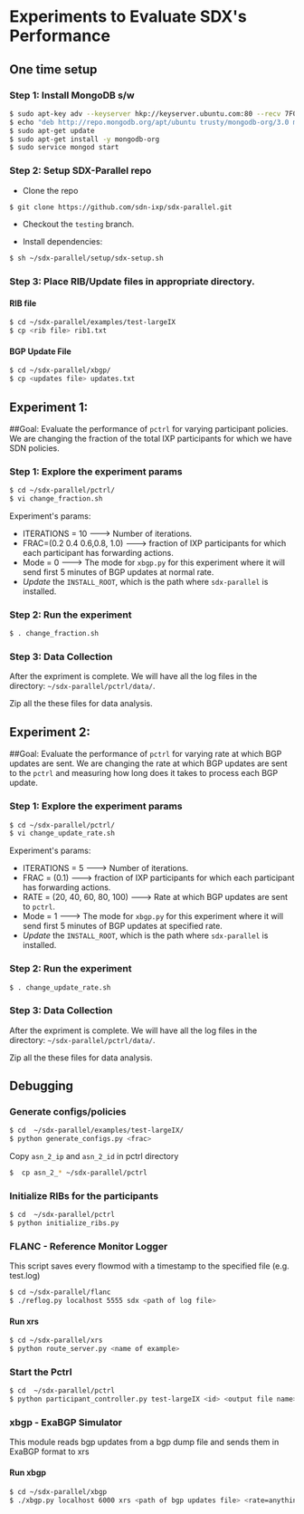 
# Experiments to Evaluate SDX's Performance

## One time setup

### Step 1: Install MongoDB s/w
```bash
$ sudo apt-key adv --keyserver hkp://keyserver.ubuntu.com:80 --recv 7F0CEB10
$ echo "deb http://repo.mongodb.org/apt/ubuntu trusty/mongodb-org/3.0 multiverse" | sudo tee /etc/apt/sources.list.d/mongodb-org-3.0.list
$ sudo apt-get update
$ sudo apt-get install -y mongodb-org
$ sudo service mongod start
```

### Step 2: Setup SDX-Parallel repo
- Clone the repo
```bash
$ git clone https://github.com/sdn-ixp/sdx-parallel.git
```
- Checkout the `testing` branch.

- Install dependencies:
```bash
$ sh ~/sdx-parallel/setup/sdx-setup.sh
```

### Step 3: Place RIB/Update files in appropriate directory.
#### RIB file
```bash
$ cd ~/sdx-parallel/examples/test-largeIX
$ cp <rib file> rib1.txt
```

#### BGP Update File
```bash
$ cd ~/sdx-parallel/xbgp/
$ cp <updates file> updates.txt
```

## Experiment 1:

##Goal: 
Evaluate the performance of `pctrl` for varying participant policies. We are changing the fraction of the total IXP participants for which we have SDN policies. 

### Step 1: Explore the experiment params
```bash
$ cd ~/sdx-parallel/pctrl/
$ vi change_fraction.sh
```
Experiment's params:
- ITERATIONS = 10 ---> Number of iterations.
- FRAC=(0.2 0.4 0.6,0.8, 1.0) ---> fraction of IXP participants for which each participant has forwarding actions.
- Mode = 0 ---> The mode for `xbgp.py` for this experiment where it will send first 5 minutes of BGP updates at normal rate.
- *Update* the `INSTALL_ROOT`, which is the path where `sdx-parallel` is installed. 

### Step 2: Run the experiment
```bash
$ . change_fraction.sh
```

### Step 3: Data Collection
After the expriment is complete. We will have all the log files in the directory: `~/sdx-parallel/pctrl/data/`. 

Zip all the these files for data analysis. 

## Experiment 2:

##Goal: 
Evaluate the performance of `pctrl` for varying rate at which BGP updates are sent. We are changing the rate at which BGP updates are sent to the `pctrl` and measuring how long does it takes to process each BGP update. 


### Step 1: Explore the experiment params
```bash
$ cd ~/sdx-parallel/pctrl/
$ vi change_update_rate.sh
```
Experiment's params:
- ITERATIONS = 5 ---> Number of iterations.
- FRAC = (0.1) ---> fraction of IXP participants for which each participant has forwarding actions.
- RATE = (20, 40, 60, 80, 100) ---> Rate at which BGP updates are sent to `pctrl`.
- Mode = 1 ---> The mode for `xbgp.py` for this experiment where it will send first 5 minutes of BGP updates at specified rate.
- *Update* the `INSTALL_ROOT`, which is the path where `sdx-parallel` is installed. 

### Step 2: Run the experiment
```bash
$ . change_update_rate.sh
```

### Step 3: Data Collection
After the expriment is complete. We will have all the log files in the directory: `~/sdx-parallel/pctrl/data/`. 

Zip all the these files for data analysis. 


## Debugging

### Generate configs/policies

```bash
$ cd  ~/sdx-parallel/examples/test-largeIX/
$ python generate_configs.py <frac>
```

Copy `asn_2_ip` and `asn_2_id` in pctrl directory
```bash
$  cp asn_2_* ~/sdx-parallel/pctrl
```

### Initialize RIBs for the participants
```bash
$ cd  ~/sdx-parallel/pctrl
$ python initialize_ribs.py 
```

### FLANC - Reference Monitor Logger

This script saves every flowmod with a timestamp to the specified file (e.g. test.log)

```bash
$ cd ~/sdx-parallel/flanc
$ ./reflog.py localhost 5555 sdx <path of log file>
```

#### Run xrs

```bash
$ cd ~/sdx-parallel/xrs
$ python route_server.py <name of example>
```

### Start the Pctrl
```bash
$ cd  ~/sdx-parallel/pctrl
$ python participant_controller.py test-largeIX <id> <output file name>
```

### xbgp - ExaBGP Simulator

This module reads bgp updates from a bgp dump file and sends them in ExaBGP format to xrs

#### Run xbgp

```bash
$ cd ~/sdx-parallel/xbgp
$ ./xbgp.py localhost 6000 xrs <path of bgp updates file> <rate=anything for mode 0> <mode=0> -d (for debugging)
```
